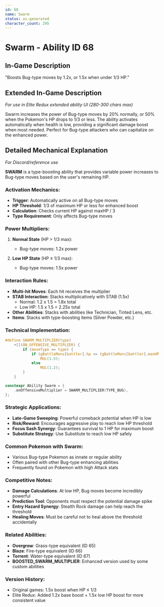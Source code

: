 ```yaml
---
id: 68
name: Swarm
status: ai-generated
character_count: 295
---
```


# Swarm - Ability ID 68

## In-Game Description
"Boosts Bug-type moves by 1.2x, or 1.5x when under 1/3 HP."

## Extended In-Game Description
*For use in Elite Redux extended ability UI (280-300 chars max)*

Swarm increases the power of Bug-type moves by 20% normally, or 50% when the Pokemon's HP drops to 1/3 or less. The ability activates automatically when health is low, providing a significant damage boost when most needed. Perfect for Bug-type attackers who can capitalize on the enhanced power.

## Detailed Mechanical Explanation
*For Discord/reference use*

**SWARM** is a type-boosting ability that provides variable power increases to Bug-type moves based on the user's remaining HP.

### Activation Mechanics:
- **Trigger**: Automatically active on all Bug-type moves
- **HP Threshold**: 1/3 of maximum HP or less for enhanced boost
- **Calculation**: Checks current HP against maxHP / 3
- **Type Requirement**: Only affects Bug-type moves

### Power Multipliers:
1. **Normal State** (HP > 1/3 max):
   - Bug-type moves: 1.2x power
   
2. **Low HP State** (HP ≤ 1/3 max):
   - Bug-type moves: 1.5x power

### Interaction Rules:
- **Multi-hit Moves**: Each hit receives the multiplier
- **STAB Interaction**: Stacks multiplicatively with STAB (1.5x)
  - Normal: 1.2 x 1.5 = 1.8x total
  - Low HP: 1.5 x 1.5 = 2.25x total
- **Other Abilities**: Stacks with abilities like Technician, Tinted Lens, etc.
- **Items**: Stacks with type-boosting items (Silver Powder, etc.)

### Technical Implementation:
```c
#define SWARM_MULTIPLIER(type)                                               \
    +[](ON_OFFENSIVE_MULTIPLIER) {                                           \
        if (moveType == type) {                                              \
            if (gBattleMons[battler].hp <= (gBattleMons[battler].maxHP / 3)) \
                MUL(1.5);                                                    \
            else                                                             \
                MUL(1.2);                                                    \
        }                                                                    \
    }

constexpr Ability Swarm = {
    .onOffensiveMultiplier = SWARM_MULTIPLIER(TYPE_BUG),
};
```

### Strategic Applications:
- **Late-Game Sweeping**: Powerful comeback potential when HP is low
- **Risk/Reward**: Encourages aggressive play to reach low HP threshold
- **Focus Sash Synergy**: Guarantees survival to 1 HP for maximum boost
- **Substitute Strategy**: Use Substitute to reach low HP safely

### Common Pokemon with Swarm:
- Various Bug-type Pokemon as innate or regular ability
- Often paired with other Bug-type enhancing abilities
- Frequently found on Pokemon with high Attack stats

### Competitive Notes:
- **Damage Calculations**: At low HP, Bug moves become incredibly powerful
- **Prediction Tool**: Opponents must respect the potential damage spike
- **Entry Hazard Synergy**: Stealth Rock damage can help reach the threshold
- **Healing Moves**: Must be careful not to heal above the threshold accidentally

### Related Abilities:
- **Overgrow**: Grass-type equivalent (ID 65)
- **Blaze**: Fire-type equivalent (ID 66) 
- **Torrent**: Water-type equivalent (ID 67)
- **BOOSTED_SWARM_MULTIPLIER**: Enhanced version used by some custom abilities

### Version History:
- Original games: 1.5x boost when HP ≤ 1/3
- Elite Redux: Added 1.2x base boost + 1.5x low HP boost for more consistent value